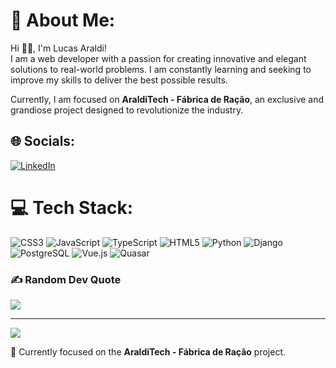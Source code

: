 # 💫 About Me:
Hi 👋🏻, I'm Lucas Araldi!  
I am a web developer with a passion for creating innovative and elegant solutions to real-world problems. I am constantly learning and seeking to improve my skills to deliver the best possible results.

Currently, I am focused on **AraldiTech - Fábrica de Ração**, an exclusive and grandiose project designed to revolutionize the industry.

## 🌐 Socials:
[![LinkedIn](https://img.shields.io/badge/LinkedIn-%230077B5.svg?logo=linkedin&logoColor=white)](https://linkedin.com/in/lucasaraldi/)  

# 💻 Tech Stack:
![CSS3](https://img.shields.io/badge/css3-%231572B6.svg?style=for-the-badge&logo=css3&logoColor=white) ![JavaScript](https://img.shields.io/badge/javascript-%23323330.svg?style=for-the-badge&logo=javascript&logoColor=%23F7DF1E) ![TypeScript](https://img.shields.io/badge/typescript-%23007ACC.svg?style=for-the-badge&logo=typescript&logoColor=white) ![HTML5](https://img.shields.io/badge/html5-%23E34F26.svg?style=for-the-badge&logo=html5&logoColor=white) ![Python](https://img.shields.io/badge/python-3670A0?style=for-the-badge&logo=python&logoColor=ffdd54) ![Django](https://img.shields.io/badge/django-%23092E20.svg?style=for-the-badge&logo=django&logoColor=white) ![PostgreSQL](https://img.shields.io/badge/postgresql-%23316192.svg?style=for-the-badge&logo=postgresql&logoColor=white) ![Vue.js](https://img.shields.io/badge/vue.js-%234FC08D?style=for-the-badge&logo=vue.js&logoColor=white) ![Quasar](https://img.shields.io/badge/quasar-%2300A6FB.svg?style=for-the-badge&logo=quasar&logoColor=white)

### ✍️ Random Dev Quote
![](https://quotes-github-readme.vercel.app/api?type=horizontal&theme=gruvbox)

---
[![](https://visitcount.itsvg.in/api?id=LucasAraldi-Dev&icon=0&color=12)](https://visitcount.itsvg.in)

🚀 Currently focused on the **AraldiTech - Fábrica de Ração** project.
